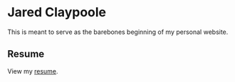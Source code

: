 # Jared Claypoole

This is meant to serve as the barebones beginning of my personal website.

## Resume

View my [resume](https://github.com/jjc385/jjc385.github.io/blob/master/resume.pdf).
